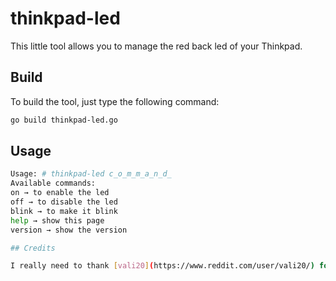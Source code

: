 # thinkpad-led

This little tool allows you to manage the red back led of your Thinkpad.

## Build

To build the tool, just type the following command:

```bash
go build thinkpad-led.go
```

## Usage

```bash
Usage: # thinkpad-led c̲o̲m̲m̲a̲n̲d̲
Available commands:
on → to enable the led
off → to disable the led
blink → to make it blink
help → show this page
version → show the version

## Credits

I really need to thank [vali20](https://www.reddit.com/user/vali20/) for his amazing post on reddit: https://www.reddit.com/r/thinkpad/comments/7n8eyu/thinkpad_led_control_under_gnulinux/.
